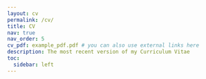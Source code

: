 ```yaml
---
layout: cv
permalink: /cv/
title: CV
nav: true
nav_order: 5
cv_pdf: example_pdf.pdf # you can also use external links here
description: The most recent version of my Curriculum Vitae
toc:
  sidebar: left
---
```

